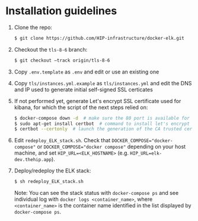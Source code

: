 # Installation guidelines

1. Clone the repo:

    ```bash
    $ git clone https://github.com/HIP-infrastructure/docker-elk.git
    ```

2. Checkout the `tls-8-6` branch:

    ```bash
    $ git checkout –track origin/tls-8-6
    ```

3. Copy `.env.template` as `.env` and edit or use an existing one

4. Copy `tls/instances.yml.example` as `tls/instances.yml` and edit the DNS and IP used to generate initial self-signed SSL certicates

5. If not performed yet, generate Let's encrypt SSL certificate used for kibana, for which the script of the next steps relied on:

    ```bash
    $ docker-compose down -d  # make sure the 80 port is available for certbot
    $ sudo apt-get install certbot  # command to install let's encrypt certbot 
    $ certbot --certonly  # launch the generation of the CA trusted certificate files
    ```

6. Edit `redeploy_ELK_stack.sh`. Check that `DOCKER_COMPOSE="docker-compose"` or `DOCKER_COMPOSE="docker compose"` depending on your host machine, and set `HIP_URL=<ELK_HOSTNAME>` (e.g. `HIP_URL=elk-dev.thehip.app`).

7. Deploy/redeploy the ELK stack:

    ```bash
    $ sh redeploy_ELK_stack.sh
    ```

    Note: You can see the stack status with `docker-compose ps` and see individual log with `docker logs <container_name>`, where `<container_name>` is the container name identified in the list displayed by `docker-compose ps`.
